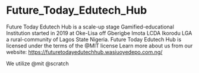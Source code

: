# Future_Today_Edutech_Hub
Future Today Edutech Hub is a scale-up stage Gamified-educational Institution started in 2019 at Oke-Lisa off Gberigbe Imota LCDA Ikorodu LGA a rural-community of Lagos State Nigeria.
Future Today Edutech Hub is licensed under the terms of the @MIT license
Learn more about us from our website: https://futuretodayedutechhub.wasiuoyedepo.com.ng/

We utilize @mit @scratch
